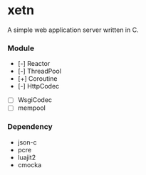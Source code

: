 # xetn
A simple web application server written in C.

### Module

* [-] Reactor
* [-] ThreadPool
* [+] Coroutine
* [-] HttpCodec
* [ ] WsgiCodec
* [ ] mempool

### Dependency

* json-c
* pcre
* luajit2
* cmocka
